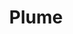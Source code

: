 ---
title: Plume
image: img/documentation/plume.png
Style:
Description : Rédiger vos emails depuis FlowerDocs
StartPage : getting-started
---